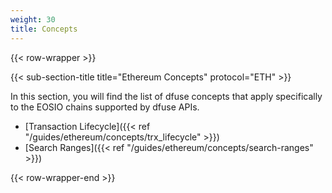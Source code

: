 ```yaml
---
weight: 30
title: Concepts
---
```


{{< row-wrapper >}}

{{< sub-section-title title="Ethereum Concepts" protocol="ETH" >}}

In this section, you will find the list of dfuse concepts that apply specifically to the EOSIO
chains supported by dfuse APIs.

- [Transaction Lifecycle]({{< ref "/guides/ethereum/concepts/trx_lifecycle" >}})
- [Search Ranges]({{< ref "/guides/ethereum/concepts/search-ranges" >}})

{{< row-wrapper-end >}}
